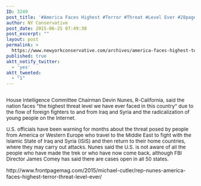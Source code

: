 ```yaml
---
ID: 3249
post_title: '#America Faces Highest #Terror #Threat #Level Ever #28pages #MakeDCListen #WakeUpAmerica #CounterJihad #tcot'
author: NY Conservative
post_date: 2015-06-25 07:49:30
post_excerpt: ""
layout: post
permalink: >
  https://www.newyorkconservative.com/archives/america-faces-highest-terror-threat-level-ever-28pages-makedclisten-wakeupamerica-counterjihad-tcot/
published: true
aktt_notify_twitter:
  - 'yes'
aktt_tweeted:
  - "1"
---
```

<p><img src="http://www.newyorkconservative.com/wp-content/uploads/2015/06/062515_1149_AmericaFace1.png" alt=""/>
	</p><p><span style="font-size:10pt">House Intelligence Committee Chairman Devin Nunes, R-California, said the nation faces "the highest threat level we have ever faced in this country" due to the flow of foreign fighters to and from Iraq and Syria and the radicalization of young people on the Internet.
</span></p><p><span style="font-size:10pt">U.S. officials have been warning for months about the threat posed by people from America or Western Europe who travel to the Middle East to fight with the Islamic State of Iraq and Syria (ISIS) and then return to their home countries, where they may carry out attacks. Nunes said the U.S. is not aware of all the people who have made the trek or who have now come back, although FBI Director James Comey has said there are cases open in all 50 states.
</span></p><p>http://www.frontpagemag.com/2015/michael-cutler/rep-nunes-america-faces-highest-terror-threat-level-ever/</p>